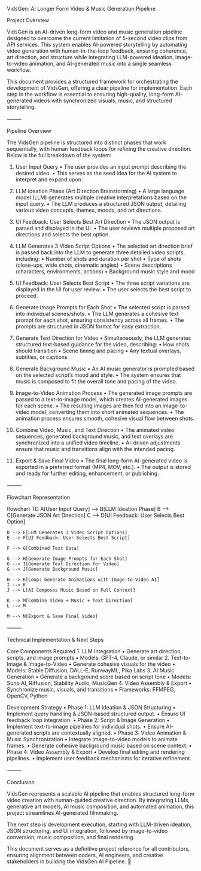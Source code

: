 VidsGen: AI Longer Form Video & Music Generation Pipeline

Project Overview

VidsGen is an AI-driven long-form video and music generation pipeline designed to overcome the current limitation of 5-second video clips from API services. This system enables AI-powered storytelling by automating video generation with human-in-the-loop feedback, ensuring coherence, art direction, and structure while integrating LLM-powered ideation, image-to-video animation, and AI-generated music into a single seamless workflow.

This document provides a structured framework for orchestrating the development of VidsGen, offering a clear pipeline for implementation. Each step in the workflow is essential to ensuring high-quality, long-form AI-generated videos with synchronized visuals, music, and structured storytelling.

⸻

Pipeline Overview

The VidsGen pipeline is structured into distinct phases that work sequentially, with human feedback loops for refining the creative direction. Below is the full breakdown of the system:

1. User Input Query
	•	The user provides an input prompt describing the desired video.
	•	This serves as the seed idea for the AI system to interpret and expand upon.

2. LLM Ideation Phase (Art Direction Brainstorming)
	•	A large language model (LLM) generates multiple creative interpretations based on the input query.
	•	The LLM produces a structured JSON output, detailing various video concepts, themes, moods, and art directions.

3. UI Feedback: User Selects Best Art Direction
	•	The JSON output is parsed and displayed in the UI.
	•	The user reviews multiple proposed art directions and selects the best option.

4. LLM Generates 3 Video Script Options
	•	The selected art direction brief is passed back into the LLM to generate three detailed video scripts, including:
	•	Number of shots and duration per shot
	•	Type of shots (close-ups, wide shots, cinematic angles)
	•	Scene descriptions (characters, environments, actions)
	•	Background music style and mood

5. UI Feedback: User Selects Best Script
	•	The three script variations are displayed in the UI for user review.
	•	The user selects the best script to proceed.

6. Generate Image Prompts for Each Shot
	•	The selected script is parsed into individual scenes/shots.
	•	The LLM generates a cohesive text prompt for each shot, ensuring consistency across all frames.
	•	The prompts are structured in JSON format for easy extraction.

7. Generate Text Direction for Video
	•	Simultaneously, the LLM generates structured text-based guidance for the video, describing:
	•	How shots should transition
	•	Scene timing and pacing
	•	Any textual overlays, subtitles, or captions

8. Generate Background Music
	•	An AI music generator is prompted based on the selected script’s mood and style.
	•	The system ensures that music is composed to fit the overall tone and pacing of the video.

9. Image-to-Video Animation Process
	•	The generated image prompts are passed to a text-to-image model, which creates AI-generated images for each scene.
	•	The resulting images are then fed into an image-to-video model, converting them into short animated sequences.
	•	The animation process ensures smooth, cohesive visual flow between shots.

10. Combine Video, Music, and Text Direction
	•	The animated video sequences, generated background music, and text overlays are synchronized into a unified video timeline.
	•	AI-driven adjustments ensure that music and transitions align with the intended pacing.

11. Export & Save Final Video
	•	The final long-form AI-generated video is exported in a preferred format (MP4, MOV, etc.).
	•	The output is stored and ready for further editing, enhancement, or publishing.

⸻

Flowchart Representation

flowchart TD
    A[User Input Query] --> B[LLM Ideation Phase]
    B --> C[Generate JSON Art Direction]
    C --> D[UI Feedback: User Selects Best Option]
    
    D --> E[LLM Generates 3 Video Script Options]
    E --> F[UI Feedback: User Selects Best Script]
    
    F --> G[Combined Text Data]
    
    G --> H[Generate Image Prompts for Each Shot]
    G --> I[Generate Text Direction for Video]
    G --> J[Generate Background Music]

    H --> K[Loop: Generate Animations with Image-to-Video AI]
    I --> K
    J --> L[AI Composes Music Based on Full Context]
    
    K --> M[Combine Video + Music + Text Direction]
    L --> M

    M --> N[Export & Save Final Video]



⸻

Technical Implementation & Next Steps

Core Components Required
	1.	LLM Integration
	•	Generate art direction, scripts, and image prompts
	•	Models: GPT-4, Claude, or similar
	2.	Text-to-Image & Image-to-Video
	•	Generate cohesive visuals for the video
	•	Models: Stable Diffusion, DALL-E, RunwayML, Pika Labs
	3.	AI Music Generation
	•	Generate a background score based on script tone
	•	Models: Suno AI, Riffusion, Stability Audio, MusicGen
	4.	Video Assembly & Export
	•	Synchronize music, visuals, and transitions
	•	Frameworks: FFMPEG, OpenCV, Python

Development Strategy
	•	Phase 1: LLM Ideation & JSON Structuring
	•	Implement query handling & JSON-based structured output.
	•	Ensure UI feedback loop integration.
	•	Phase 2: Script & Image Generation
	•	Implement text-to-image pipelines for individual shots.
	•	Ensure AI-generated scripts are contextually aligned.
	•	Phase 3: Video Animation & Music Synchronization
	•	Integrate image-to-video models to animate frames.
	•	Generate cohesive background music based on scene context.
	•	Phase 4: Video Assembly & Export
	•	Develop final editing and rendering pipelines.
	•	Implement user feedback mechanisms for iterative refinement.

⸻

Conclusion

VidsGen represents a scalable AI pipeline that enables structured long-form video creation with human-guided creative direction. By integrating LLMs, generative art models, AI music composition, and automated animation, this project streamlines AI-generated filmmaking.

The next step is development execution, starting with LLM-driven ideation, JSON structuring, and UI integration, followed by image-to-video conversion, music composition, and final rendering.

This document serves as a definitive project reference for all contributors, ensuring alignment between coders, AI engineers, and creative stakeholders in building the VidsGen AI Pipeline. 🚀